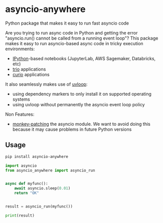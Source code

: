 # asyncio-anywhere
Python package that makes it easy to run fast asyncio code

Are you trying to run async code in Python and getting the error
"asyncio.run() cannot be called from a running event loop"?
This package makes it easy to run asyncio-based async code in tricky execution environments:

- [IPython](https://ipython.readthedocs.io/en/stable/)-based notebooks (JupyterLab, AWS Sagemaker, Databricks, etc)
- [trio](https://trio.readthedocs.io/en/stable/) applications
- [curio](https://curio.readthedocs.io/en/latest/) applications

It also seamlessly makes use of [uvloop](https://github.com/MagicStack/uvloop):
- using dependency markers to only install it on supported operating systems
- using uvloop without permanently the asyncio event loop policy

Non Features:
- [monkey-patching](https://github.com/erdewit/nest_asyncio) the asyncio module.  We want to avoid doing this because it may cause problems in future Python versions

## Usage

```sh
pip install asyncio-anywhere
```

```python
import asyncio
from asyncio_anywhere import asyncio_run


async def myfunc():
    await asyncio.sleep(0.01)
    return "OK"


result = asyncio_run(myfunc())

print(result)
```
